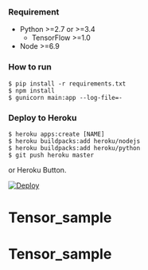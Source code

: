 
### Requirement ###

- Python >=2.7 or >=3.4
  - TensorFlow >=1.0
- Node >=6.9


### How to run ###

    $ pip install -r requirements.txt
    $ npm install
    $ gunicorn main:app --log-file=-


### Deploy to Heroku ###

    $ heroku apps:create [NAME]
    $ heroku buildpacks:add heroku/nodejs
    $ heroku buildpacks:add heroku/python
    $ git push heroku master

or Heroku Button.

[![Deploy](https://www.herokucdn.com/deploy/button.svg)](https://heroku.com/deploy)
# Tensor_sample
# Tensor_sample
